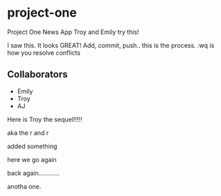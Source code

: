 # project-one
Project One News App
Troy and Emily try this!


I saw this. It looks GREAT!
Add, commit, push.. this is the process. :wq is how you resolve conflicts

## Collaborators
- Emily
- Troy
- AJ

Here is Troy the sequel!!!!!

aka the r and r

added something

here we go again

back again............

anotha one.